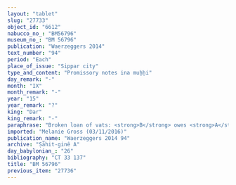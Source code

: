 ```yaml
---
layout: "tablet"
slug: "27733"
object_id: "6612"
nabucco_no_: "BM56796"
museum_no_: "BM 56796"
publication: "Waerzeggers 2014"
text_number: "94"
period: "Each"
place_of_issue: "Sippar city"
type_and_content: "Promissory notes ina muẖẖi"
day_remark: "-"
month: "IX"
month_remark: "-"
year: "15"
year_remark: "?"
king: "Dar"
king_remark: "-"
paraphrase: "Broken loan of vats: <strong>B</strong> owes <strong>A</strong> 8 empty old vats with bitumen (<em>kupru</em>), damaged (<em>batqu</em>) and leaky (<em>gurru&scaron;u</em> *<em>gurruru</em>). The debtor will deliver the vats in D&ucirc;zu (IV). 3(+) witnesses and the scribe.<br /> &nbsp;<br /> <strong>A</strong> = Adad-Bēl-sihi(h)ti/Būru-&scaron;ēzib; <strong>B</strong> = Ardia/Kīnāya; Scribe = Bēl-kāṣir/Bēl-bullissu<br /> &nbsp;"
imported: "Melanie Gross (03/11/2016)"
publication_name: "Waerzeggers 2014 94"
archive: "Ṣāhit-ginê A"
day_babylonian_: "26"
bibliography: "CT 33 137"
title: "BM 56796"
previous_item: "27736"
---
```


